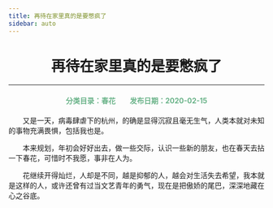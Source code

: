 ```yaml
---
title: 再待在家里真的是要憋疯了
sidebar: auto
---
```

# <center>再待在家里真的是要憋疯了</center>

***

<center>
<font color =#6AB389> 
<h4>分类目录：春花&emsp;&emsp;发布日期：2020-02-15</h4>
</font>
</center>

&emsp;&emsp;又是一天，病毒肆虐下的杭州，的确是显得沉寂且毫无生气，人类本就对未知的事物充满畏惧，包括我也是。

&emsp;&emsp;本来规划，年初会好好出去，做一些交际，认识一些新的朋友，也在春天去拈一下春花，可惜时不我愿，事非在人为。

&emsp;&emsp;花继续开得灿烂，人却是不同，越是抑郁的人，越会对生活失去希望，我本就是这样的人，或许还曾有过当文艺青年的勇气，现在是把傲娇的尾巴，深深地藏在心之谷底。

